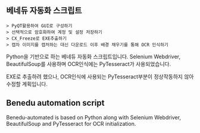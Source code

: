 ## 베네듀 자동화 스크립트

	> PyQT활용하여 GUI로 구성하기
	> 선택적으로 암호화하여 계정 및 설정 저장하기
	> CX_Freeze로 EXE추출하기
	> 캡차 이미지를 캡처하는 대신 다운로드 이후 배경 채우기를 통해 OCR 인식하기
> 

Python을 기반으로 하는 베네듀 자동화 스크립트입니다.
Selenium Webdriver, BeautifulSoup를 사용하며 OCR인식에는 PyTesseract가 사용되었습니다.


EXE로 추출하려 했으나, OCR인식에 사용되는 PyTesseract부분이 정상작동하지 않아 수정할 계획입니다.

## Benedu automation script
Benedu-automated is based on Python along with Selenium Webdriver, BeautifulSoup and PyTesseract for OCR initialization.

